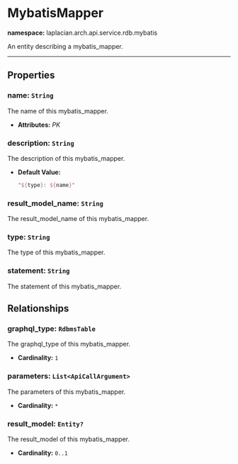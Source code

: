 # **MybatisMapper**
**namespace:** laplacian.arch.api.service.rdb.mybatis

An entity describing a mybatis_mapper.



---

## Properties

### name: `String`
The name of this mybatis_mapper.
- **Attributes:** *PK*

### description: `String`
The description of this mybatis_mapper.
- **Default Value:**
  ```kotlin
  "${type}: ${name}"
  ```

### result_model_name: `String`
The result_model_name of this mybatis_mapper.

### type: `String`
The type of this mybatis_mapper.

### statement: `String`
The statement of this mybatis_mapper.

## Relationships

### graphql_type: `RdbmsTable`
The graphql_type of this mybatis_mapper.
- **Cardinality:** `1`

### parameters: `List<ApiCallArgument>`
The parameters of this mybatis_mapper.
- **Cardinality:** `*`

### result_model: `Entity?`
The result_model of this mybatis_mapper.
- **Cardinality:** `0..1`